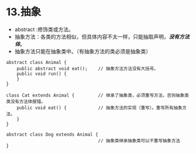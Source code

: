 # 13.抽象

*  abstract :修饰类或方法。
  * 抽象方法：各类的方法相似，但具体内容不太一样，只能抽取声明，_**没有方法体**_。
  * 抽象方法只能在抽象类中。（有抽象方法的类必须是抽象类）

```text
abstract class Animal {
    public abstract void eat();    // 抽象方法方法没有大括号。
    public void run() {
    }
}

class Cat extends Animal {         // 继承了抽象类，必须重写方法，否则抽象类类没有方法体报错。
    public void eat() {            // 抽象方法的实现（重写）。重写所有抽象方法。
    }                                                     
}

abstract class Dog extends Animal {
                                   // 抽象类继承抽象类可以不重写抽象方法
}
```

